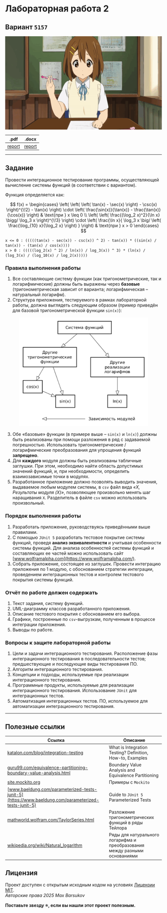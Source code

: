 # Лабораторная работа 2

## Вариант `5157`

<img alt="anime" src="./.resources/yui-hirasawa.gif" height="300">

|.pdf|.docx|
|-|-|
| [report](./docs/report.pdf) | [report](./docs/report.docx) |

---

## Задание

Провести интеграционное тестирование программы, осуществляющей вычисление системы функций (в соответствии с вариантом).

Функция определяется как:

$$
f(x) =
\begin{cases}
\left(
  \left(
    \left( \tan(x) - \sec(x) \right) - \csc(x)
  \right)^{\!2} - \tan(x)
\right)
\cdot
\left(
  \frac{\sin(x)}{\tan(x)} - \frac{\tan(x)}{\cos(x)}
\right)
& \text{при } x \leq 0
\\
\left(
  \left(
    \frac{(\log_2 x)^2}{\ln x} \bigg/ \log_3 x
  \right)^{\!3}
\right)
\cdot
\left(
  \frac{\ln x}{
    \log_3 x \big/ \left(
      \frac{\log_{10} x}{\log_2 x}
    \right)
  }
\right)
& \text{при } x > 0
\end{cases}
$$

```text
x <= 0 : (((((tan(x) - sec(x)) - csc(x)) ^ 2) - tan(x)) * ((sin(x) / tan(x)) - (tan(x) / cos(x))))
x > 0 : (((((log_2(x) ^ 2) / ln(x)) / log_3(x)) ^ 3) * (ln(x) / (log_3(x) / (log_10(x) / log_2(x)))))
```

### Правила выполнения работы

1. Все составляющие систему функции (как тригонометрические, так и логарифмические) должны быть выражены через **базовые** (тригонометрическая зависит от варианта; логарифмическая – натуральный логарифм).
2. Структура приложения, тестируемого в рамках лабораторной работы, должна выглядеть следующим образом (пример приведён для базовой тригонометрической функции `sin(x)`):

<p align="center">
  <picture>
    <source
      srcset="./.resources/example-white.png"
      media="(prefers-color-scheme: dark)"
    />
    <source
      srcset="./.resources/example.png"
      media="(prefers-color-scheme: light), (prefers-color-scheme: no-preference)"
    />
    <img src="./.resources/example.png" alt="Пример для базовой тригонометрической функции sin(x))" height="350" />
  </picture>
</p>

3. Обе «базовые» функции (в примере выше – `sin(x)` и `ln(x)`) должны быть реализованы при помощи разложения в ряд с задаваемой погрешностью. Использовать тригонометрические / логарифмические преобразования для упрощения функций **запрещено**.
4. Для **каждого** модуля должны быть реализованы табличные заглушки. При этом, необходимо найти область допустимых значений функций, и, при необходимости, определить взаимозависимые точки в модулях.
5. Разработанное приложение должно позволять выводить значения, выдаваемое любым модулем системы, в `сsv` файл вида *«X, Результаты модуля (X)»*, позволяющее произвольно менять шаг наращивания `Х`. Разделитель в файле `csv` можно использовать произвольный.

### Порядок выполнения работы

1. Разработать приложение, руководствуясь приведёнными выше правилами.
2. С помощью `JUnit 5` разработать тестовое покрытие системы функций, проведя **анализ эквивалентности** и учитывая особенности системы функций. Для анализа особенностей системы функций и составляющих ее частей можно использовать сайт [www.wolframalpha.com](https://www.wolframalpha.com/).
3. Собрать приложение, состоящее из заглушек. Провести интеграцию приложения по 1 модулю, с обоснованием стратегии интеграции, проведением интеграционных тестов и контролем тестового покрытия системы функций.

### Отчёт по работе должен содержать

1. Текст задания, систему функций.
2. UML-диаграмму классов разработанного приложения.
3. Описание тестового покрытия с обоснованием его выбора.
4. Графики, построенные по `csv`-выгрузкам, полученным в процессе интеграции приложения.
5. Выводы по работе.

### Вопросы к защите лабораторной работы

1. Цели и задачи интеграционного тестирования. Расположение фазы интеграционного тестирования в последовательности тестов; предшествующие и последующие виды тестирования ПО.
2. Алгоритм интеграционного тестирования.
3. Концепции и подходы, используемые при реализации интеграционного тестирования.
4. Программные продукты, используемые для реализации интеграционного тестирования. Использование `JUnit` для интеграционных тестов.
5. Автоматизация интеграционных тестов. ПО, используемое для автоматизации интеграционного тестирования.

---

## Полезные ссылки

| Ссылка | Описание |
|---|---|
| [katalon.com/blog/integration-testing](https://katalon.com/resources-center/blog/integration-testing) | What is Integration Testing? Definition, How-to, Examples |
| [guru99.com/equivalence-partitioning-boundary-value-analysis.html](https://web.archive.org/web/20250328095328/https://www.guru99.com/equivalence-partitioning-boundary-value-analysis.html) | Boundary Value Analysis and Equivalence Partitioning |
| [site.mockito.org](https://site.mockito.org/) | Примеры с `Mockito` |
| [www.baeldung.com/parameterized-tests-junit-5](https://www.baeldung.com/parameterized-tests-junit-5) | Guide to `JUnit 5` Parameterized Tests |
| [mathworld.wolfram.com/TaylorSeries.html](https://mathworld.wolfram.com/TaylorSeries.html) | Разложение тригонометрических функций в ряды Тейлора |
| [wikipedia.org/wiki/Natural_logarithm](https://en.wikipedia.org/wiki/Natural_logarithm#Series) | Ряды для натурального логарифма и преобразования между разными основаниями |

## Лицензия <a name="license"></a>

Проект доступен с открытым исходным кодом на условиях [Лицензии MIT](https://opensource.org/licenses/MIT). \
*Авторские права 2025 Max Barsukov*

**Поставьте звезду :star:, если вы нашли этот проект полезным.**
